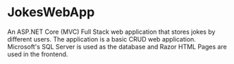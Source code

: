 # JokesWebApp
An ASP.NET Core (MVC) Full Stack web application that stores jokes by different users. The application is a basic CRUD web application. Microsoft's SQL Server is used as the database and Razor HTML Pages are used in the frontend.
